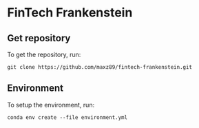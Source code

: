# FinTech Frankenstein

## Get repository

To get the repository, run:

```
git clone https://github.com/maxz89/fintech-frankenstein.git
```

## Environment

To setup the environment, run:

```
conda env create --file environment.yml
```
